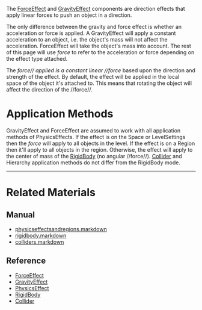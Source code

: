 The [ForceEffect](https://github.com/PlasmaEngine/PlasmaDocs/blob/master/code_reference/class_reference/forceeffect.markdown) and [GravityEffect](https://github.com/PlasmaEngine/PlasmaDocs/blob/master/code_reference/class_reference/gravityeffect.markdown) components are direction effects that apply linear forces to push an object in a direction.

The only difference between the gravity and force effect is whether an acceleration or force is applied. A GravityEffect will apply a constant acceleration to an object, i.e. the object's mass will not affect the acceleration. ForceEffect will take the object's mass into account. The rest of this page will use *force* to refer to the acceleration or force depending on the effect type attached.

The *force// applied is a constant linear //force* based upon the direction and strength of the effect. By default, the effect will be applied in the local space of the object it's attached to. This means that rotating the object will affect the direction of the //force//.

 #  Application Methods
GravityEffect and ForceEffect are assumed to work with all application methods of PhysicsEffects. If the effect is on the Space or LevelSettings then the *force* will apply to all objects in the level. If the effect is on a Region then it'll apply to all objects in the region. Otherwise, the effect will apply to the center of mass of the [RigidBody](https://github.com/PlasmaEngine/PlasmaDocs/blob/master/plasma_editor_documentation/plasmamanual/physics/physicseffectsandregions/rigidbody.markdown) (no angular //force//). [Collider](https://github.com/PlasmaEngine/PlasmaDocs/blob/master/plasma_editor_documentation/plasmamanual/physics/physicseffectsandregions/colliders.markdown) and Hierarchy application methods do not differ from the RigidBody mode.

---
 #  Related Materials
 ##  Manual
- [physicseffectsandregions.markdown](https://github.com/PlasmaEngine/PlasmaDocs/blob/master/plasma_editor_documentation/plasmamanual/physics/physicseffectsandregions.markdown)
- [rigidbody.markdown](https://github.com/PlasmaEngine/PlasmaDocs/blob/master/plasma_editor_documentation/plasmamanual/physics/physicseffectsandregions/rigidbody.markdown)
- [colliders.markdown](https://github.com/PlasmaEngine/PlasmaDocs/blob/master/plasma_editor_documentation/plasmamanual/physics/physicseffectsandregions/colliders.markdown)

 ##  Reference
- [ForceEffect](https://github.com/PlasmaEngine/PlasmaDocs/blob/master/code_reference/class_reference/forceeffect.markdown)
- [GravityEffect](https://github.com/PlasmaEngine/PlasmaDocs/blob/master/code_reference/class_reference/gravityeffect.markdown)
- [PhysicsEffect](https://github.com/PlasmaEngine/PlasmaDocs/blob/master/code_reference/class_reference/physicseffect.markdown)
- [RigidBody](https://github.com/PlasmaEngine/PlasmaDocs/blob/master/code_reference/class_reference/rigidbody.markdown)
- [Collider](https://github.com/PlasmaEngine/PlasmaDocs/blob/master/code_reference/class_reference/collider.markdown) 

 